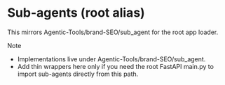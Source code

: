 # Sub-agents (root alias)

This mirrors Agentic-Tools/brand-SEO/sub_agent for the root app loader.

Note
- Implementations live under Agentic-Tools/brand-SEO/sub_agent.
- Add thin wrappers here only if you need the root FastAPI main.py to import sub-agents directly from this path.
